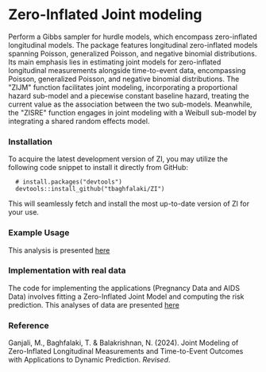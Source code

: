 # Zero-Inflated Joint modeling
Perform a Gibbs sampler for hurdle models, which encompass zero-inflated longitudinal models. The package features longitudinal zero-inflated models spanning Poisson, generalized Poisson, and negative binomial distributions. Its main emphasis lies in estimating joint models for zero-inflated longitudinal measurements alongside time-to-event data, encompassing Poisson, generalized Poisson, and negative binomial distributions. The "ZIJM" function facilitates joint modeling, incorporating a proportional hazard sub-model and a piecewise constant baseline hazard, treating the current value as the association between the two sub-models. Meanwhile, the "ZISRE" function engages in joint modeling with a Weibull sub-model by integrating a shared random effects model.

### Installation
To acquire the latest development version of ZI, you may utilize the following code snippet to install it directly from GitHub:

```
  # install.packages("devtools")
  devtools::install_github("tbaghfalaki/ZI")
```
This will seamlessly fetch and install the most up-to-date version of ZI for your use.

### Example Usage

This analysis is presented [here](/Exam1.md)

### Implementation with real data

The code for implementing the applications (Pregnancy Data and AIDS Data) involves fitting a Zero-Inflated Joint Model and computing the risk prediction. This analyses of data are presented [here](https://github.com/tbaghfalaki/ZIJMApp)



### Reference 
Ganjali, M., Baghfalaki, T. & Balakrishnan, N. (2024). Joint Modeling of Zero-Inflated Longitudinal Measurements and Time-to-Event Outcomes with Applications to Dynamic Prediction. *Revised*.
